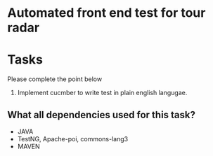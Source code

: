 # Automated front end test for tour radar 

# Tasks
Please complete the point below
1. Implement cucmber to write test in plain english langugae.

**What all dependencies used for this task?**
-----
 * JAVA
 * TestNG, Apache-poi, commons-lang3
 * MAVEN
 



